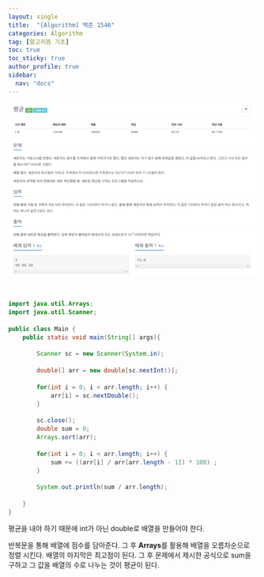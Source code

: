 ```yaml
---
layout: single
title:  "[Algorithm] 백준 1546"
categories: Algorithm
tag: [알고리즘 기초]
toc: true
toc_sticky: true
author_profile: true
sidebar:
  nav: "docs"
---
```



![1.png](/assets/images/posts/2022-12-17/1.png)

<br/>

```java
import java.util.Arrays;
import java.util.Scanner;

public class Main {
	public static void main(String[] args){

		Scanner sc = new Scanner(System.in);

		double[] arr = new double[sc.nextInt()];

		for(int i = 0; i < arr.length; i++) {
			arr[i] = sc.nextDouble();
		}

		sc.close();
		double sum = 0;
		Arrays.sort(arr);

		for(int i = 0; i < arr.length; i++) {
			sum += ((arr[i] / arr[arr.length - 1]) * 100) ;
		}

		System.out.println(sum / arr.length);

	}
}
```

평균을 내야 하기 때문에 int가 아닌 double로 배열을 만들어야 한다.

반복문을 통해 배열에 점수를 담아준다. 그 후 **Arrays**를 활용해 배열을 오름차순으로 정렬 시킨다. 배열의 마지막은 최고점이 된다. 그 후 문제에서 제시한 공식으로 sum을 구하고 그 값을 배열의 수로 나누는 것이 평균이 된다.